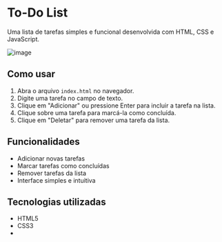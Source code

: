 # To-Do List

Uma lista de tarefas simples e funcional desenvolvida com HTML, CSS e JavaScript.

![image](https://github.com/user-attachments/assets/231ebfe9-cc4e-454f-92ce-fc44dbfbc81f)

## Como usar

1. Abra o arquivo `index.html` no navegador.
2. Digite uma tarefa no campo de texto.
3. Clique em "Adicionar" ou pressione Enter para incluir a tarefa na lista.
4. Clique sobre uma tarefa para marcá-la como concluída.
5. Clique em "Deletar" para remover uma tarefa da lista.

## Funcionalidades

- Adicionar novas tarefas
- Marcar tarefas como concluídas
- Remover tarefas da lista
- Interface simples e intuitiva

## Tecnologias utilizadas

- HTML5
- CSS3
-